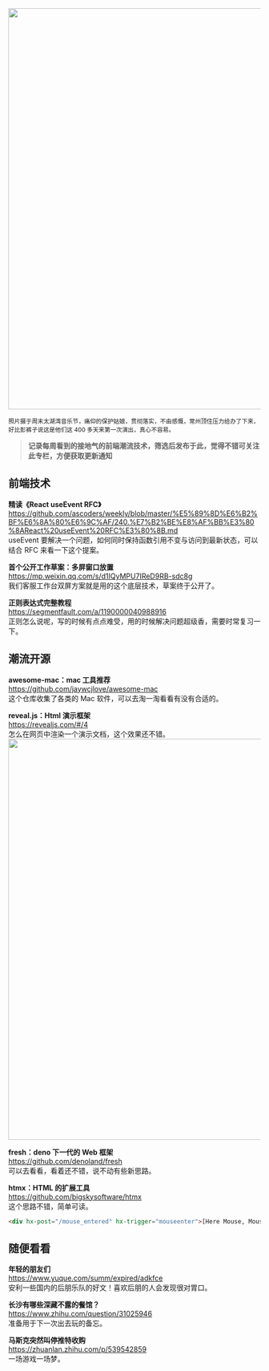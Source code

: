 <img src="https://gw.alipayobjects.com/zos/k/ha/87.jpg" width="800" />

<small> 照片摄于周末太湖湾音乐节，痛仰的保护姑娘，贯彻落实，不由感慨，常州顶住压力给办了下来，好比彭裤子说这是他们这 400 多天来第一次演出，真心不容易。</small>

> **记录每周看到的接地气的前端潮流技术，筛选后发布于此，觉得不错可关注此专栏，方便获取更新通知**

## 前端技术

**精读《React useEvent RFC》**  
<https://github.com/ascoders/weekly/blob/master/%E5%89%8D%E6%B2%BF%E6%8A%80%E6%9C%AF/240.%E7%B2%BE%E8%AF%BB%E3%80%8AReact%20useEvent%20RFC%E3%80%8B.md>  
useEvent 要解决一个问题，如何同时保持函数引用不变与访问到最新状态，可以结合 RFC 来看一下这个提案。

**首个公开工作草案：多屏窗口放置**  
<https://mp.weixin.qq.com/s/d1IQyMPU7IReD9RB-sdc8g>  
我们客服工作台双屏方案就是用的这个底层技术，草案终于公开了。

**正则表达式完整教程**  
<https://segmentfault.com/a/1190000040988916>  
正则怎么说呢，写的时候有点点难受，用的时候解决问题超级香，需要时常复习一下。

## 潮流开源

**awesome-mac：mac 工具推荐**  
<https://github.com/jaywcjlove/awesome-mac>  
这个仓库收集了各类的 Mac 软件，可以去淘一淘看看有没有合适的。

**reveal.js：Html 演示框架**  
<https://revealjs.com/#/4>  
怎么在网页中渲染一个演示文档，这个效果还不错。  
<img src="https://gw.alipayobjects.com/zos/k/oc/9Cgbom.jpg" width="800" />

**fresh：deno 下一代的 Web 框架**  
<https://github.com/denoland/fresh>  
可以去看看，看着还不错，说不动有些新思路。

**htmx：HTML 的扩展工具**  
<https://github.com/bigskysoftware/htmx>  
这个思路不错，简单可读。

```html
<div hx-post="/mouse_entered" hx-trigger="mouseenter">[Here Mouse, Mouse!]</div>
```

## 随便看看

**年轻的朋友们**  
<https://www.yuque.com/summ/expired/adkfce>  
安利一些国内的后朋乐队的好文！喜欢后朋的人会发现很对胃口。

**长沙有哪些深藏不露的餐馆？**  
<https://www.zhihu.com/question/31025946>  
准备用于下一次出去玩的备忘。

**马斯克突然叫停推特收购**  
<https://zhuanlan.zhihu.com/p/539542859>  
一场游戏一场梦。

